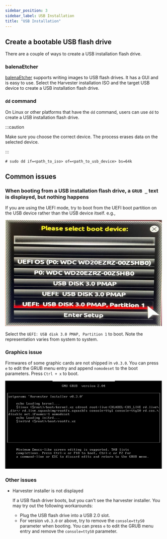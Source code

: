 ```yaml
---
sidebar_position: 3
sidebar_label: USB Installation
title: "USB Installation"
---
```


<head>
  <link rel="canonical" href="https://docs.harvesterhci.io/v1.2/install/usb-install"/>
</head>

## Create a bootable USB flash drive

There are a couple of ways to create a USB installation flash drive.


### balenaEtcher

[balenaEtcher](https://www.balena.io/etcher/) supports writing images to USB flash drives. It has a GUI and is easy to use. Select the Harvester installation ISO and the target USB device to create a USB installation flash drive.


### `dd` command

On Linux or other platforms that have the `dd` command, users can use `dd` to create a USB installation flash drive.

:::caution

Make sure you choose the correct device. The process erases data on the selected device.

:::

```
# sudo dd if=<path_to_iso> of=<path_to_usb_device> bs=64k
```

## Common issues

### When booting from a USB installation flash drive, a `GRUB _` text is displayed, but nothing happens

If you are using the UEFI mode, try to boot from the UEFI boot partition on the USB device rather than the USB device itself. e.g.,

![](/img/v1.1/install/usb-install-select-correct-partition.jpg)

Select the `UEFI: USB disk 3.0 PMAP, Partition 1` to boot. Note the representation varies from system to system.


### Graphics issue

Firmwares of some graphic cards are not shipped in `v0.3.0`.
You can press `e` to edit the GRUB menu entry and append `nomodeset` to the boot parameters. Press `Ctrl + x` to boot.

![](/img/v1.1/install/usb-install-nomodeset.png)


### Other issues

- Harvester installer is not displayed

    If a USB flash driver boots, but you can't see the harvester installer. You may try out the following workarounds:
    
    - Plug the USB flash drive into a USB 2.0 slot.
    - For version `v0.3.0` or above, try to remove the `console=ttyS0` parameter when booting. You can press `e` to edit the GRUB menu entry and remove the `console=ttyS0` parameter.
